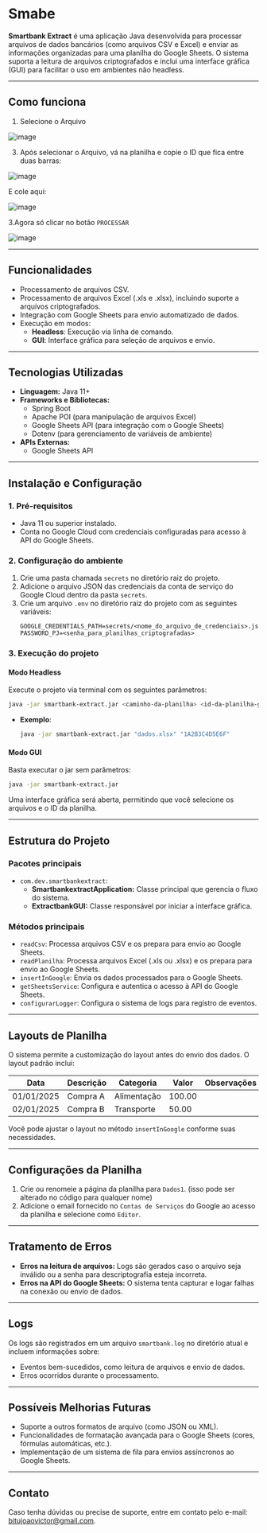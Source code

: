 # Smabe

**Smartbank Extract** é uma aplicação Java desenvolvida para processar arquivos de dados bancários (como arquivos CSV e Excel) e enviar as informações organizadas para uma planilha do Google Sheets. O sistema suporta a leitura de arquivos criptografados e inclui uma interface gráfica (GUI) para facilitar o uso em ambientes não headless.

---

## **Como funciona**
1. Selecione o Arquivo
   
![image](https://github.com/user-attachments/assets/aa8d4581-b077-4e39-a6e4-c393f8c2c387)

3. Após selecionar o Arquivo, vá na planilha e copie o ID que fica entre duas barras:
   
![image](https://github.com/user-attachments/assets/ed65c6cb-3c5a-4082-8f23-bb0c31365c1f)

E cole aqui:

![image](https://github.com/user-attachments/assets/d5d2fea1-205b-451a-85f4-4e4cf054c004)

3.Agora só clicar no botão `PROCESSAR`

![image](https://github.com/user-attachments/assets/83aa2814-885e-48dd-adda-e979b2864e5d)

---

## **Funcionalidades**

- Processamento de arquivos CSV.
- Processamento de arquivos Excel (.xls e .xlsx), incluindo suporte a arquivos criptografados.
- Integração com Google Sheets para envio automatizado de dados.
- Execução em modos:
  - **Headless**: Execução via linha de comando.
  - **GUI**: Interface gráfica para seleção de arquivos e envio.

---

## **Tecnologias Utilizadas**

- **Linguagem:** Java 11+
- **Frameworks e Bibliotecas:**
  - Spring Boot
  - Apache POI (para manipulação de arquivos Excel)
  - Google Sheets API (para integração com o Google Sheets)
  - Dotenv (para gerenciamento de variáveis de ambiente)
- **APIs Externas:**
  - Google Sheets API

---

## **Instalação e Configuração**

### **1. Pré-requisitos**

- Java 11 ou superior instalado.
- Conta no Google Cloud com credenciais configuradas para acesso à API do Google Sheets.

### **2. Configuração do ambiente**

1. Crie uma pasta chamada `secrets` no diretório raiz do projeto.
2. Adicione o arquivo JSON das credenciais da conta de serviço do Google Cloud dentro da pasta `secrets`.
3. Crie um arquivo `.env` no diretório raiz do projeto com as seguintes variáveis:
   ```
   GOOGLE_CREDENTIALS_PATH=secrets/<nome_do_arquivo_de_credenciais>.json
   PASSWORD_PJ=<senha_para_planilhas_criptografadas>
   ```

### **3. Execução do projeto**

#### **Modo Headless**

Execute o projeto via terminal com os seguintes parâmetros:

```sh
java -jar smartbank-extract.jar <caminho-da-planilha> <id-da-planilha-google>
```

- **Exemplo**:
  ```sh
  java -jar smartbank-extract.jar "dados.xlsx" "1A2B3C4D5E6F"
  ```

#### **Modo GUI**

Basta executar o jar sem parâmetros:

```sh
java -jar smartbank-extract.jar
```

Uma interface gráfica será aberta, permitindo que você selecione os arquivos e o ID da planilha.

---

## **Estrutura do Projeto**

### **Pacotes principais**

- `com.dev.smartbankextract`:
  - **SmartbankextractApplication:** Classe principal que gerencia o fluxo do sistema.
  - **ExtractbankGUI:** Classe responsável por iniciar a interface gráfica.

### **Métodos principais**

- `readCsv`: Processa arquivos CSV e os prepara para envio ao Google Sheets.
- `readPlanilha`: Processa arquivos Excel (.xls ou .xlsx) e os prepara para envio ao Google Sheets.
- `insertInGoogle`: Envia os dados processados para o Google Sheets.
- `getSheetsService`: Configura e autentica o acesso à API do Google Sheets.
- `configurarLogger`: Configura o sistema de logs para registro de eventos.

---

## **Layouts de Planilha**

O sistema permite a customização do layout antes do envio dos dados. O layout padrão inclui:

| **Data**   | **Descrição** | **Categoria** | **Valor** | **Observações** |
| ---------- | ------------- | ------------- | --------- | --------------- |
| 01/01/2025 | Compra A      | Alimentação   | 100.00    |                 |
| 02/01/2025 | Compra B      | Transporte    | 50.00     |                 |

Você pode ajustar o layout no método `insertInGoogle` conforme suas necessidades.

---

## **Configurações da Planilha**

1. Crie ou renomeie a página da planilha para `Dados1`. (isso pode ser alterado no código para qualquer nome)
2. Adicione o email fornecido no `Contas de Serviços` do Google ao acesso da planilha e selecione como `Editor`.
---

## **Tratamento de Erros**

- **Erros na leitura de arquivos:** Logs são gerados caso o arquivo seja inválido ou a senha para descriptografia esteja incorreta.
- **Erros na API do Google Sheets:** O sistema tenta capturar e logar falhas na conexão ou envio de dados.

---

## **Logs**

Os logs são registrados em um arquivo `smartbank.log` no diretório atual e incluem informações sobre:

- Eventos bem-sucedidos, como leitura de arquivos e envio de dados.
- Erros ocorridos durante o processamento.

---

## **Possíveis Melhorias Futuras**

- Suporte a outros formatos de arquivo (como JSON ou XML).
- Funcionalidades de formatação avançada para o Google Sheets (cores, fórmulas automáticas, etc.).
- Implementação de um sistema de fila para envios assíncronos ao Google Sheets.

---

## **Contato**

Caso tenha dúvidas ou precise de suporte, entre em contato pelo e-mail: [bitujoaovictor@gmail.com](mailto:bitujoaovictor@gmail.com).
